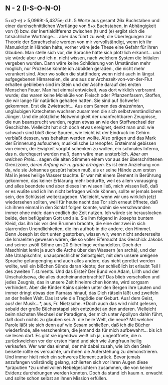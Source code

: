 ## N - 2 (I-S-O-N-O)
5+x(t-e) &gt; 5,0969t-5,4375e; d.h. 5 Worte aus gesamt 26x Buchstaben und einer durchschnittlichen Wortlänge von 5+x Buchstaben, in Abhängigkeit von (t) bzw. der Inertialdifferenz zwischen (t) und (e) ergibt sich die tatsächliche Wortlänge.... aber das führt zu weit; die Überlegungen zur Theorie der Sprachschule werden von mir vervollständigt, wenn ich ihr Manuskript in Händen halte, vorher wäre jede These eine Gefahr für ihren Glauben. Man stelle sich vor, die Sprache hätte sich plötzlich erkannt... und sie würde aber und ich n. nicht wissen, nach welchem System die Initialen vergeben wurden. Dann wäre keine Schilderung von Umständen mehr möglich, nur Prozesse könnte ich abbilden geraden., die nicht mehr verankert sind. Aber wo sollen die stattfinden; wenn nicht auch in längst aufgegebenen Hirnarealen, die uns aus der Archezeit-von-vor-der-Flut erhalten geblieben sind im Stein und der Asche darauf des ersten Menschen Feuer. Man hat einmal entwickelt, was dort wirklich verbrannt wurde; das waren keine Moleküle von Fleisch oder Pflanzenfasern, Stoffen, die wir lange für natürlich gehalten hatten. Sie sind auf Schwefel gekommen. Erst die Zwietracht... Aus dem Samen des *dreizehnten*, ungläubigen Katecheten wuchsen zusammen die sich selbstverständlichen Jünger. Und die plötzliche Notwendigkeit der unanfechtbaren Zeugnisse, die nun beansprucht wurden, regten etwas an wie den Stoffwechsel der Geschichte. Vielleicht hat sich doch etwas ereignet, denkt man und: wie schwach sind bloß diese Spuren, wie leicht ist der Eindruck im Gehirn verblaßt dessen, was behalten werden wollte. Also prägen und das Mark der Erinnerung aufsuchen; musikalische Larenopfer. Ersteinmal gebissen von einem, der Ewigkeit vorgibt schenken zu wollen, ein schmales Inferno, das n. durchquert werden muß, dann wäre man unsterblich. *Aber um welchen Preis...* sagen die alten Stimmen einem vor aus der überschrittenen Grenzzone, *deren Anfang wir *n.* grade ertragen.* Es ist eine Anziehung von da, wie sie Johannes gespürt haben muß, als er seine Hände zum ersten Mal in jenes heilige Wasser tauchte. Er war mit einem Element in Berührung gekommen, das keiner Erklärung mehr bedurfte, weil es allem vorausging und alles beendete und aber dieses ihn wissen ließ, mich wissen ließ, daß er es wußte und ich ihn nicht befragen würde können, sollte er jemals bereit sein, den Schlüssel weiterzugeben. Vielleicht, wenn wir uns wirklich jetzt wiedersehen sollten, weil für heute nacht das Tor sich erneut öffnete, daß ich ihnen einmal in den Schlaf folgen konnte, wohin sie verschwanden immer ohne mich: dann endlich die Zeit nutzen. Ich würde sie herauslocken beide, den beflügelten Gott und sie. Sie ihm folgend in Josephs buntem Kleid, das ihn bis vor den Brunnen brachte, die eine der zwei in sich starrenden Unendlichkeiten, die ihn aufhob in die andere, den Himmel. Denn Joseph ist dort unten gestorben, wissen wir, wenn nicht andererseits die Ismaeliten gewesen wären, die so voller Eifersucht das Geschick Jakobs und seiner zwölf Söhne um 20 Silberlinge verhandelten. Doch der Maschinist lenkt ja auch die Arche über den Wassern (en archä), und der alte Utnapischtim, unausprechlicher Selbstgeist, mit dem unsere ureigene Sprache gefangenging und auch alles andere, das nicht gerettet werden wollte, weil ein bißchen Sünde daran klebte; der schließlich ist erlaubt Teil I des zweiten T.st.ments. Und das Erste? Der Bund von Adam, Lilith und der Unschuldsewa, die alles durcheinanderbrachte? Das blieb verschollen und jedes Zeugnis, das in unsere Zeit hineinreichen könnte, wird sorgsam verhindert. Aber die Kinder Kains spielen unter den Bergen ihre Lauten und immer dringt etwas den Parnass hinauf, das Dich rätseln läßt und zweifeln an der heilen Welt. Das ist wie die Tragödie der Geburt. Aus! dem Geist, aus! der Musik...*, aus, Fr. Nietzsche. *Doch auch das wird nicht gelesen, sobald der große Bücherstapel sich entzündet an den anderen. Vielleicht beim nächsten Wechsel der Paradigma, der mich unter Apollyon dahin führt, daß doch nichts zu glauben sei. A. die heile Welt, die neue? Mit welcher Parole läßt sie sich denn auf wie Sesam schließen, daß ich die Bücher wiederfinde, alle verschenkten, die jemand da für mich aufbewahrt... bis ich sie lesen darf. Es gibt sie irgendwo weiß ich ja, ungeöffnete, die n. zurückweichen vor der ersten Hand und sich wie Jungfraun heilig verkaufen. Wer war das einmal, der mir dabei zusah, wie ich den Stein beiseite rollte es versuchte, um ihnen die Auferstehung zu demonstrieren. Und immer hielt mich ein schweres Element zurück. Bevor jemals anzufangen vollständig gelang, schlierten sich vor ihren Augen diese *präputien *zu unheilvollen Nebelgesichtern zusammen, die von keiner Evidenz durchdrungen werden konnten. Doch da stand ich kaum n. erwacht und sollte schon selbst an ihnen Mission erfüllen.   
